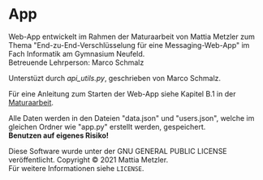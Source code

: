 # App

Web-App entwickelt im Rahmen der Maturaarbeit von Mattia Metzler zum Thema "End-zu-End-Verschlüsselung für eine Messaging-Web-App" im Fach Informatik am Gymnasium Neufeld.  
Betreuende Lehrperson: Marco Schmalz

Unterstüzt durch _api_utils.py_, geschrieben von Marco Schmalz.

Für eine Anleitung zum Starten der Web-App siehe Kapitel B.1 in der [Maturaarbeit](https://github.com/MaGaMe19/Maturaarbeit/blob/master/End-zu-End-Verschl%C3%BCsselung_Mattia_Metzler.pdf).

Alle Daten werden in den Dateien "data.json" und "users.json", welche im gleichen Ordner wie "app.py" erstellt werden, gespeichert.  
**Benutzen auf eigenes Risiko!**

Diese Software wurde unter der GNU GENERAL PUBLIC LICENSE veröffentlicht. Copyright &copy; 2021 Mattia Metzler.  
Für weitere Informationen siehe `LICENSE`.